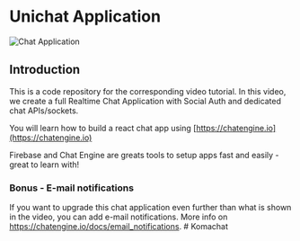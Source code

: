 # Unichat Application

![Chat Application](https://i.ibb.co/GJwyy9m/Bv9-Js3-QLOLY-HD.jpg)

## Introduction

This is a code repository for the corresponding video tutorial. In this video, we create a full Realtime Chat Application with Social Auth and dedicated chat APIs/sockets.

You will learn how to build a react chat app using [https://chatengine.io](https://chatengine.io)

Firebase and Chat Engine are greats tools to setup apps fast and easily - great to learn with!

### Bonus - E-mail notifications

If you want to upgrade this chat application even further than what is shown in the video, you can add e-mail notifications. More info on https://chatengine.io/docs/email_notifications.
#   K o m a c h a t  
 